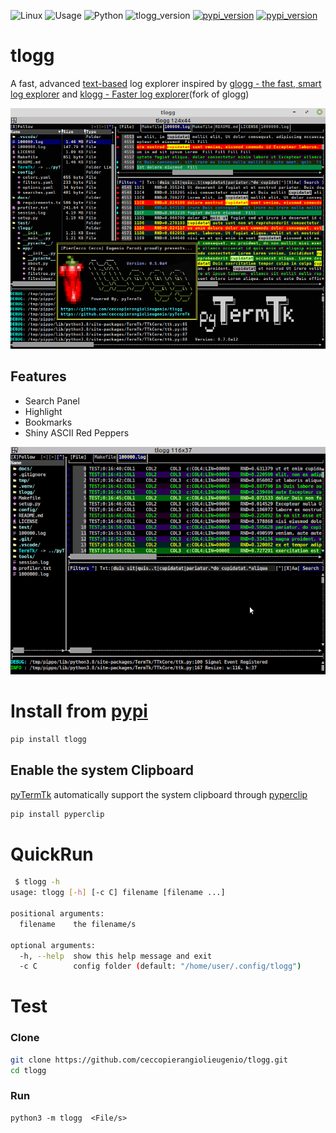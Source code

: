![Linux](https://img.shields.io/badge/-Linux-grey?logo=linux)
![Usage](https://img.shields.io/badge/Usage-Terminal%20User%20Interface-yellow)
![Python](https://img.shields.io/badge/Python-v3.8%5E-green?logo=python)
![tlogg_version](https://img.shields.io/github/v/tag/ceccopierangiolieugenio/tlogg?label=version)
[![pypi_version](https://img.shields.io/pypi/v/tlogg?label=pypi)](https://pypi.org/project/tlogg)
[![pypi_version](https://img.shields.io/twitter/follow/Pier95886803?style=social&logo=twitter)](https://twitter.com/hashtag/pyTermTk?src=hashtag_click&f=live)

# tlogg
A fast, advanced [text-based](https://en.wikipedia.org/wiki/Text-based_user_interface) log explorer inspired by [glogg - the fast, smart log explorer](https://github.com/nickbnf/glogg) and [klogg - Faster log explorer](https://klogg.filimonov.dev)(fork of glogg)

[![screenshot](https://raw.githubusercontent.com/ceccopierangiolieugenio/binaryRepo/master/tlogg/screenshot.003.png)](https://pypi.org/project/tlogg)
## Features
- Search Panel
- Highlight
- Bookmarks
- Shiny ASCII Red Peppers

[![screenshot](https://raw.githubusercontent.com/ceccopierangiolieugenio/binaryRepo/master/tlogg/demo.001.gif)](https://pypi.org/project/tlogg)

# Install from [pypi](https://pypi.org/project/tlogg)
```bash
pip install tlogg
```
## Enable the system Clipboard
[pyTermTk](https://github.com/ceccopierangiolieugenio/pyTermTk) automatically support the system clipboard through [pyperclip](https://pypi.org/project/pyperclip/)
```bash
pip install pyperclip
```
# QuickRun
```bash
 $ tlogg -h
usage: tlogg [-h] [-c C] filename [filename ...]

positional arguments:
  filename    the filename/s

optional arguments:
  -h, --help  show this help message and exit
  -c C        config folder (default: "/home/user/.config/tlogg")
```

# Test
### Clone
```bash
git clone https://github.com/ceccopierangiolieugenio/tlogg.git
cd tlogg
```
### Run
```
python3 -m tlogg  <File/s>
```

